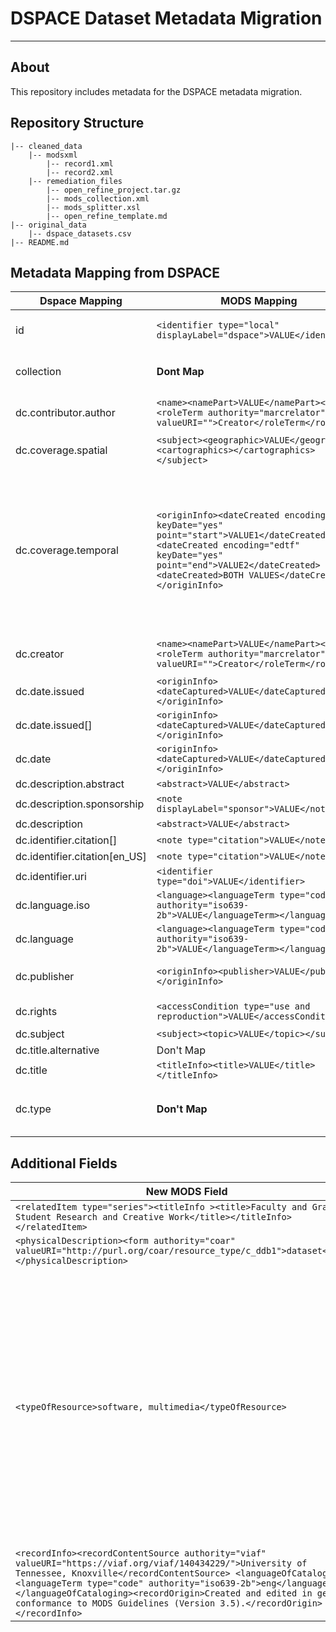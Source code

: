 # DSPACE Dataset Metadata Migration

---

## About

This repository includes metadata for the DSPACE metadata migration.

## Repository Structure

```
|-- cleaned_data
	|-- modsxml
    	|-- record1.xml
        |-- record2.xml
    |-- remediation_files
    	|-- open_refine_project.tar.gz
        |-- mods_collection.xml
        |-- mods_splitter.xsl
        |-- open_refine_template.md
|-- original_data
	|-- dspace_datasets.csv
|-- README.md
```

## Metadata Mapping from DSPACE

| Dspace Mapping | MODS Mapping | Notes |
|--------|--------|-------|
| id | ```<identifier type="local" displayLabel="dspace">VALUE</identifier>``` | Not exactly sure what this is, but we can keep. |
| collection | **Dont Map** | These collections aren't semantic or meaningful. |
| dc.contributor.author | ```<name><namePart>VALUE</namePart><role><roleTerm authority="marcrelator" valueURI="">Creator</roleTerm</role>```| What is this?  How is it different than dc:creator? |
| dc.coverage.spatial | ```<subject><geographic>VALUE</geographic><cartographics></cartographics></subject>``` | Concat country / city |
| dc.coverage.temporal | ```<originInfo><dateCreated encoding="edtf" keyDate="yes" point="start">VALUE1</dateCreated>><dateCreated encoding="edtf" keyDate="yes" point="end">VALUE2</dateCreated><dateCreated>BOTH VALUES</dateCreated></originInfo>``` | Split Values into individual nodes for machine actionable start / end dates in Solr.  Also, keep them together so we can display them like that to users. Also, what is this range?  Length of grant?  Length of research? |
| dc.creator | ```<name><namePart>VALUE</namePart><role><roleTerm authority="marcrelator" valueURI="">Creator</roleTerm</role>``` | How is this different than contributor.author?  |
| dc.date.issued  | ```<originInfo><dateCaptured>VALUE</dateCaptured></originInfo>```|  |
| dc.date.issued[]  | ```<originInfo><dateCaptured>VALUE</dateCaptured></originInfo>``` | If edtf, keep.  If not, drop. |
| dc.date | ```<originInfo><dateCaptured>VALUE</dateCaptured></originInfo>``` |  |
| dc.description.abstract  | ```<abstract>VALUE</abstract>``` |  |
| dc.description.sponsorship  | ```<note displayLabel="sponsor">VALUE</note>```|  |
| dc.description  | ```<abstract>VALUE</abstract>``` |  |
| dc.identifier.citation[]  | ```<note type="citation">VALUE</note>``` |  |
| dc.identifier.citation[en_US]  | ```<note type="citation">VALUE</note>``` |  |
| dc.identifier.uri  | ```<identifier type="doi">VALUE</identifier>``` | **If DOI ONLY!!!**  |
| dc.language.iso | ```<language><languageTerm type="code" authority="iso639-2b">VALUE</languageTerm></language>``` | These all need to be cleaned. |
| dc.language | ```<language><languageTerm type="code" authority="iso639-2b">VALUE</languageTerm></language>``` | These all need to be cleaned. |
| dc.publisher  | ```<originInfo><publisher>VALUE</publisher></originInfo>``` | Only Keep PLOS.  Other values aren't publishers. |
| dc.rights  | ```<accessCondition type="use and reproduction">VALUE</accessCondition>``` | Should this apply to all the parts?  |
| dc.subject | ```<subject><topic>VALUE</topic></subject>``` |  |
| dc.title.alternative  | Don't Map | Drop.  Not a title. |
| dc.title  | ```<titleInfo><title>VALUE</title></titleInfo>``` |  |
| dc.type  | **Don't Map** | Do not map.  Inconsistent use.  We will brute force all of this below.  |

## Additional Fields

| New MODS Field | Notes |
|------|------|
|```<relatedItem type="series"><titleInfo ><title>Faculty and Graduate Student Research and Creative Work</title></titleInfo></relatedItem>``` | |
| ```<physicalDescription><form authority="coar" valueURI="http://purl.org/coar/resource_type/c_ddb1">dataset</form></physicalDescription>``` |  |
| ```<typeOfResource>software, multimedia</typeOfResource>```| Appropriate for any electronic resource without a significant aspect that indicates one of the other <typeOfResource> categories. It includes: software, numeric data, computer-oriented multimedia, and online systems and services.  |
| ```<recordInfo><recordContentSource authority="viaf" valueURI="https://viaf.org/viaf/140434229/">University of Tennessee, Knoxville</recordContentSource> <languageOfCataloging><languageTerm type="code" authority="iso639-2b">eng</languageTerm></languageOfCataloging><recordOrigin>Created and edited in general conformance to MODS Guidelines (Version 3.5).</recordOrigin></recordInfo>``` | Add for metadata sharing. |



